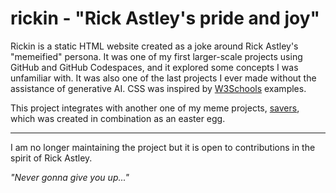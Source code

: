 # rickin - "Rick Astley's pride and joy"

Rickin is a static HTML website created as a joke around Rick Astley's "memeified" persona.
It was one of my first larger-scale projects using GitHub and GitHub Codespaces, and it explored some concepts I was unfamiliar with.
It was also one of the last projects I ever made without the assistance of generative AI. CSS was inspired by [W3Schools](https://www.w3schools.com/) examples.

This project integrates with another one of my meme projects, [savers](https://github.com/bqbbo/savers), which was created in combination as an easter egg.

---

I am no longer maintaining the project but it is open to contributions in the spirit of Rick Astley.

*"Never gonna give you up..."*

